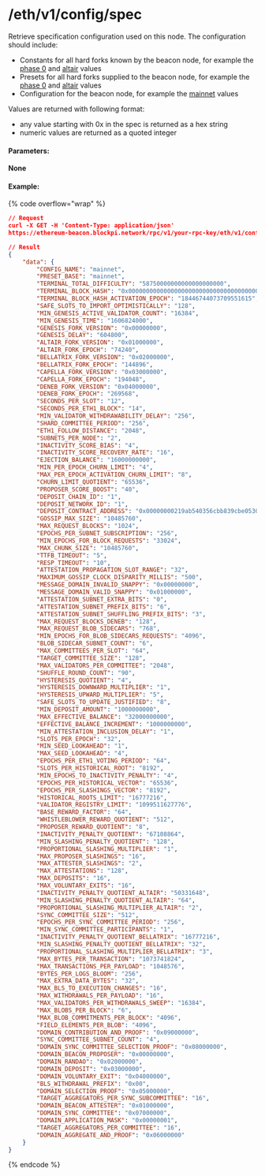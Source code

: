 # /eth/v1/config/spec

Retrieve specification configuration used on this node. The configuration should include:

* Constants for all hard forks known by the beacon node, for example the [phase 0](https://github.com/ethereum/consensus-specs/blob/v1.3.0/specs/phase0/beacon-chain.md#constants) and [altair](https://github.com/ethereum/consensus-specs/blob/v1.3.0/specs/altair/beacon-chain.md#constants) values
* Presets for all hard forks supplied to the beacon node, for example the [phase 0](https://github.com/ethereum/consensus-specs/blob/v1.3.0/presets/mainnet/phase0.yaml) and [altair](https://github.com/ethereum/consensus-specs/blob/v1.3.0/presets/mainnet/altair.yaml) values
* Configuration for the beacon node, for example the [mainnet](https://github.com/ethereum/consensus-specs/blob/v1.3.0/configs/mainnet.yaml) values

Values are returned with following format:

* any value starting with 0x in the spec is returned as a hex string
* numeric values are returned as a quoted integer

#### Parameters:

**None**



#### Example:

{% code overflow="wrap" %}
```json
// Request
curl -X GET -H 'Content-Type: application/json' 
https://ethereum-beacon.blockpi.network/rpc/v1/your-rpc-key/eth/v1/config/spec

// Result
{
    "data": {
        "CONFIG_NAME": "mainnet",
        "PRESET_BASE": "mainnet",
        "TERMINAL_TOTAL_DIFFICULTY": "58750000000000000000000",
        "TERMINAL_BLOCK_HASH": "0x0000000000000000000000000000000000000000000000000000000000000000",
        "TERMINAL_BLOCK_HASH_ACTIVATION_EPOCH": "18446744073709551615",
        "SAFE_SLOTS_TO_IMPORT_OPTIMISTICALLY": "128",
        "MIN_GENESIS_ACTIVE_VALIDATOR_COUNT": "16384",
        "MIN_GENESIS_TIME": "1606824000",
        "GENESIS_FORK_VERSION": "0x00000000",
        "GENESIS_DELAY": "604800",
        "ALTAIR_FORK_VERSION": "0x01000000",
        "ALTAIR_FORK_EPOCH": "74240",
        "BELLATRIX_FORK_VERSION": "0x02000000",
        "BELLATRIX_FORK_EPOCH": "144896",
        "CAPELLA_FORK_VERSION": "0x03000000",
        "CAPELLA_FORK_EPOCH": "194048",
        "DENEB_FORK_VERSION": "0x04000000",
        "DENEB_FORK_EPOCH": "269568",
        "SECONDS_PER_SLOT": "12",
        "SECONDS_PER_ETH1_BLOCK": "14",
        "MIN_VALIDATOR_WITHDRAWABILITY_DELAY": "256",
        "SHARD_COMMITTEE_PERIOD": "256",
        "ETH1_FOLLOW_DISTANCE": "2048",
        "SUBNETS_PER_NODE": "2",
        "INACTIVITY_SCORE_BIAS": "4",
        "INACTIVITY_SCORE_RECOVERY_RATE": "16",
        "EJECTION_BALANCE": "16000000000",
        "MIN_PER_EPOCH_CHURN_LIMIT": "4",
        "MAX_PER_EPOCH_ACTIVATION_CHURN_LIMIT": "8",
        "CHURN_LIMIT_QUOTIENT": "65536",
        "PROPOSER_SCORE_BOOST": "40",
        "DEPOSIT_CHAIN_ID": "1",
        "DEPOSIT_NETWORK_ID": "1",
        "DEPOSIT_CONTRACT_ADDRESS": "0x00000000219ab540356cbb839cbe05303d7705fa",
        "GOSSIP_MAX_SIZE": "10485760",
        "MAX_REQUEST_BLOCKS": "1024",
        "EPOCHS_PER_SUBNET_SUBSCRIPTION": "256",
        "MIN_EPOCHS_FOR_BLOCK_REQUESTS": "33024",
        "MAX_CHUNK_SIZE": "10485760",
        "TTFB_TIMEOUT": "5",
        "RESP_TIMEOUT": "10",
        "ATTESTATION_PROPAGATION_SLOT_RANGE": "32",
        "MAXIMUM_GOSSIP_CLOCK_DISPARITY_MILLIS": "500",
        "MESSAGE_DOMAIN_INVALID_SNAPPY": "0x00000000",
        "MESSAGE_DOMAIN_VALID_SNAPPY": "0x01000000",
        "ATTESTATION_SUBNET_EXTRA_BITS": "0",
        "ATTESTATION_SUBNET_PREFIX_BITS": "6",
        "ATTESTATION_SUBNET_SHUFFLING_PREFIX_BITS": "3",
        "MAX_REQUEST_BLOCKS_DENEB": "128",
        "MAX_REQUEST_BLOB_SIDECARS": "768",
        "MIN_EPOCHS_FOR_BLOB_SIDECARS_REQUESTS": "4096",
        "BLOB_SIDECAR_SUBNET_COUNT": "6",
        "MAX_COMMITTEES_PER_SLOT": "64",
        "TARGET_COMMITTEE_SIZE": "128",
        "MAX_VALIDATORS_PER_COMMITTEE": "2048",
        "SHUFFLE_ROUND_COUNT": "90",
        "HYSTERESIS_QUOTIENT": "4",
        "HYSTERESIS_DOWNWARD_MULTIPLIER": "1",
        "HYSTERESIS_UPWARD_MULTIPLIER": "5",
        "SAFE_SLOTS_TO_UPDATE_JUSTIFIED": "8",
        "MIN_DEPOSIT_AMOUNT": "1000000000",
        "MAX_EFFECTIVE_BALANCE": "32000000000",
        "EFFECTIVE_BALANCE_INCREMENT": "1000000000",
        "MIN_ATTESTATION_INCLUSION_DELAY": "1",
        "SLOTS_PER_EPOCH": "32",
        "MIN_SEED_LOOKAHEAD": "1",
        "MAX_SEED_LOOKAHEAD": "4",
        "EPOCHS_PER_ETH1_VOTING_PERIOD": "64",
        "SLOTS_PER_HISTORICAL_ROOT": "8192",
        "MIN_EPOCHS_TO_INACTIVITY_PENALTY": "4",
        "EPOCHS_PER_HISTORICAL_VECTOR": "65536",
        "EPOCHS_PER_SLASHINGS_VECTOR": "8192",
        "HISTORICAL_ROOTS_LIMIT": "16777216",
        "VALIDATOR_REGISTRY_LIMIT": "1099511627776",
        "BASE_REWARD_FACTOR": "64",
        "WHISTLEBLOWER_REWARD_QUOTIENT": "512",
        "PROPOSER_REWARD_QUOTIENT": "8",
        "INACTIVITY_PENALTY_QUOTIENT": "67108864",
        "MIN_SLASHING_PENALTY_QUOTIENT": "128",
        "PROPORTIONAL_SLASHING_MULTIPLIER": "1",
        "MAX_PROPOSER_SLASHINGS": "16",
        "MAX_ATTESTER_SLASHINGS": "2",
        "MAX_ATTESTATIONS": "128",
        "MAX_DEPOSITS": "16",
        "MAX_VOLUNTARY_EXITS": "16",
        "INACTIVITY_PENALTY_QUOTIENT_ALTAIR": "50331648",
        "MIN_SLASHING_PENALTY_QUOTIENT_ALTAIR": "64",
        "PROPORTIONAL_SLASHING_MULTIPLIER_ALTAIR": "2",
        "SYNC_COMMITTEE_SIZE": "512",
        "EPOCHS_PER_SYNC_COMMITTEE_PERIOD": "256",
        "MIN_SYNC_COMMITTEE_PARTICIPANTS": "1",
        "INACTIVITY_PENALTY_QUOTIENT_BELLATRIX": "16777216",
        "MIN_SLASHING_PENALTY_QUOTIENT_BELLATRIX": "32",
        "PROPORTIONAL_SLASHING_MULTIPLIER_BELLATRIX": "3",
        "MAX_BYTES_PER_TRANSACTION": "1073741824",
        "MAX_TRANSACTIONS_PER_PAYLOAD": "1048576",
        "BYTES_PER_LOGS_BLOOM": "256",
        "MAX_EXTRA_DATA_BYTES": "32",
        "MAX_BLS_TO_EXECUTION_CHANGES": "16",
        "MAX_WITHDRAWALS_PER_PAYLOAD": "16",
        "MAX_VALIDATORS_PER_WITHDRAWALS_SWEEP": "16384",
        "MAX_BLOBS_PER_BLOCK": "6",
        "MAX_BLOB_COMMITMENTS_PER_BLOCK": "4096",
        "FIELD_ELEMENTS_PER_BLOB": "4096",
        "DOMAIN_CONTRIBUTION_AND_PROOF": "0x09000000",
        "SYNC_COMMITTEE_SUBNET_COUNT": "4",
        "DOMAIN_SYNC_COMMITTEE_SELECTION_PROOF": "0x08000000",
        "DOMAIN_BEACON_PROPOSER": "0x00000000",
        "DOMAIN_RANDAO": "0x02000000",
        "DOMAIN_DEPOSIT": "0x03000000",
        "DOMAIN_VOLUNTARY_EXIT": "0x04000000",
        "BLS_WITHDRAWAL_PREFIX": "0x00",
        "DOMAIN_SELECTION_PROOF": "0x05000000",
        "TARGET_AGGREGATORS_PER_SYNC_SUBCOMMITTEE": "16",
        "DOMAIN_BEACON_ATTESTER": "0x01000000",
        "DOMAIN_SYNC_COMMITTEE": "0x07000000",
        "DOMAIN_APPLICATION_MASK": "0x00000001",
        "TARGET_AGGREGATORS_PER_COMMITTEE": "16",
        "DOMAIN_AGGREGATE_AND_PROOF": "0x06000000"
    }
}
```
{% endcode %}

